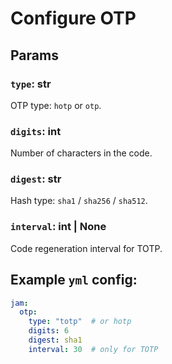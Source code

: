 # Configure OTP

## Params

### `type`: str
OTP type: `hotp` or `otp`.

### `digits`: int
Number of characters in the code.

### `digest`: str
Hash type: `sha1` / `sha256` / `sha512`.

### `interval`: int | None
Code regeneration interval for TOTP.


## Example `yml` config:
```yaml
jam:
  otp:
    type: "totp"  # or hotp
    digits: 6
    digest: sha1
    interval: 30  # only for TOTP
```